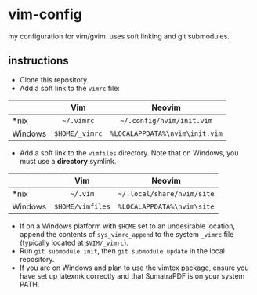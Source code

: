 # vim-config
my configuration for vim/gvim. uses soft linking and git submodules.

## instructions
  * Clone this repository.
  * Add a soft link to the `vimrc` file:

| | Vim | Neovim |
| --- |:---:|:---:|
| \*nix | `~/.vimrc` | `~/.config/nvim/init.vim` |
| Windows | `$HOME/_vimrc` | `%LOCALAPPDATA%\nvim\init.vim` |

  * Add a soft link to the `vimfiles` directory. Note that on Windows, you must use a **directory** symlink.

| | Vim | Neovim |
| --- |:---:|:---:|
| \*nix | `~/.vim` | `~/.local/share/nvim/site` |
| Windows | `$HOME/vimfiles` | `%LOCALAPPDATA%\nvim\site` |

  * If on a Windows platform with `$HOME` set to an undesirable location, append the contents of `sys_vimrc_append` to the system `_vimrc` file (typically located at `$VIM/_vimrc`).
  * Run `git submodule init`, then `git submodule update` in the local repository.
  * If you are on Windows and plan to use the vimtex package, ensure you have set up latexmk correctly and that SumatraPDF is on your system PATH.

